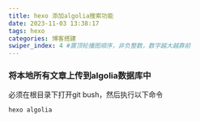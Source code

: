 ```yaml
---
title: hexo 添加algolia搜索功能
date: 2023-11-03 13:38:17
tags: hexo
categories: 博客搭建
swiper_index: 4 #置顶轮播图顺序，非负整数，数字越大越靠前
---
```


### 将本地所有文章上传到algolia数据库中
必须在根目录下打开git bush，然后执行以下命令
```
hexo algolia
```
